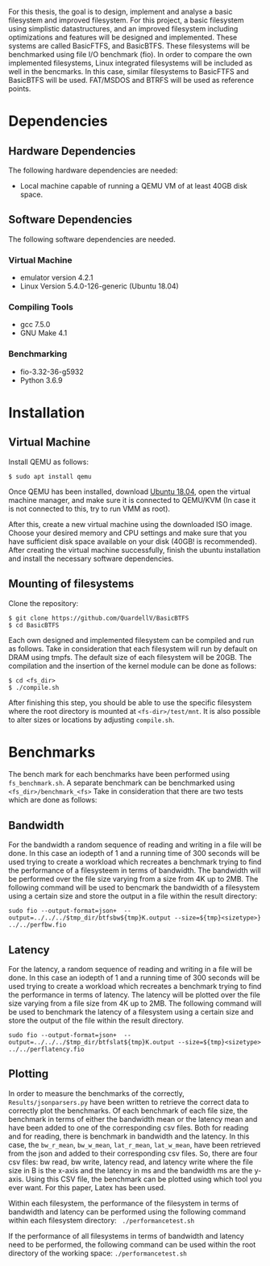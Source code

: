 For this thesis, the goal is to design, implement and analyse a basic filesystem and improved filesystem. For this project, a basic filesystem using simplistic datastructures, and an improved filesystem including optimizations and features will be designed and implemented. These systems are called BasicFTFS, and BasicBTFS. These filesystems will be benchmarked using file I/O benchmark (fio). In order to compare the own implemented filesystems, Linux integrated filesystems will be included as well in the bencmarks. In this case, similar filesystems to BasicFTFS and BasicBTFS will be used. FAT/MSDOS and BTRFS will be used as reference points.

# Dependencies

## Hardware Dependencies
The following hardware dependencies are needed:

* Local machine capable of running a QEMU VM of at least 40GB disk space.

## Software Dependencies
The following software dependencies are needed.

### Virtual Machine
* emulator version 4.2.1
* Linux Version  5.4.0-126-generic (Ubuntu 18.04)

### Compiling Tools
* gcc 7.5.0
* GNU Make 4.1

### Benchmarking

* fio-3.32-36-g5932
* Python 3.6.9

# Installation
## Virtual Machine
Install QEMU as follows:
```
$ sudo apt install qemu
```
Once QEMU has been installed, download [Ubuntu 18.04](https://ubuntu.com/tutorials/install-ubuntu-desktop-1804#1-overview), open the virtual machine manager, and make sure it is connected to QEMU/KVM (In case it is not connected to this, try to run VMM as root).

After this, create a new virtual machine using the downloaded ISO image. Choose your desired memory and CPU settings and make sure that you have sufficient disk space available on your disk (40GB! is recommended). After creating the virtual machine successfully, finish the ubuntu installation and install the necessary software dependencies.

## Mounting of filesystems
Clone the repository:
```
$ git clone https://github.com/QuardellV/BasicBTFS
$ cd BasicBTFS
```

Each own designed and implemented filesystem can be compiled and run as follows. Take in consideration that each filesystem will run by default on DRAM using tmpfs. The default size of each filesystem will be 20GB. The compilation and the insertion of the kernel module can be done as follows:
```
$ cd <fs_dir>
$ ./compile.sh
```

After finishing this step, you should be able to use the specific filesystem where the root directory is mounted at ```<fs-dir>/test/mnt```. It is also possible to alter sizes or locations by adjusting ```compile.sh```.

# Benchmarks
The bench mark for each benchmarks have been performed using ```fs_benchmark.sh```. A separate benchmark can be benchmarked using ```<fs_dir>/benchmark_<fs>``` Take in consideration that there are two tests which are done as follows:

## Bandwidth
For the bandwidth a random sequence of reading and writing in a file will be done. In this case an iodepth of 1 and a running time of 300 seconds will be used trying to create a workload which recreates a benchmark trying to find the performance of a filesysteem in terms of bandwidth. The bandwidth will be performed over the file size varying from a size from 4K up to 2MB. The following command will be used to bencmark the bandwidth of a filesystem using a certain size and store the output in a file within the result directory:

``` sudo fio --output-format=json+  --output=../../../$tmp_dir/btfsbw${tmp}K.output --size=${tmp}<sizetype>} ../../perfbw.fio ```

## Latency
For the latency, a random sequence of reading and writing in a file will be done. In this case an iodepth of 1 and a running time of 300 seconds will be used trying to create a workload which recreates a benchmark trying to find the performance in terms of latency. The latency will be plotted over the file size varying from a file size from 4K up to 2MB. The following command will be used to benchmark the latency of a filesystem using a certain size and store the output of the file within the result directory.

``` sudo fio --output-format=json+  --output=../../../$tmp_dir/btfslat${tmp}K.output --size=${tmp}<sizetype> ../../perflatency.fio ```

## Plotting
In order to measure the benchmarks of the correctly, ``` Results/jsonparsers.py ``` have been written to retrieve the correct data to correctly plot the benchmarks. Of each benchmark of each file size, the benchmark in terms of either the bandwidth mean or the latency mean and have been added to one of the corresponding csv files. Both for reading and for reading, there is benchmark in bandwidth and the latency. In this case, the ```bw_r_mean```, ```bw_w_mean```, ```lat_r_mean```, ```lat_w_mean```, have been retrieved from the json and added to their corresponding csv files. So, there are four csv files: bw read, bw write, latency read, and latency write where the file size in B is the x-axis and the latency in ms and the bandwidth ms are the y-axis. Using this CSV file, the benchmark can be plotted using which tool you ever want. For this paper, Latex has been used.

Within each filesystem, the performance of the filesystem in terms of bandwidth and latency can be performed using the following command within each filesystem directory: ``` ./performancetest.sh``` 

If the performance of all filesystems in terms of bandwidth and latency need to be performed, the following command can be used within the root directory of the working space: ```./performancetest.sh```
